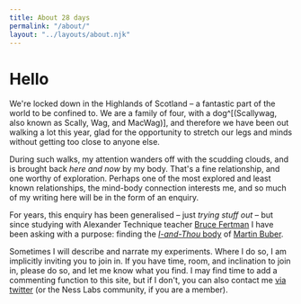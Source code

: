 ```yaml
---
title: About 28 days
permalink: "/about/"
layout: "../layouts/about.njk"
---
```


# Hello

We're locked down in the Highlands of Scotland – a fantastic part of the world to be confined to. We are a family of four, with a dog^[(Scallywag, also known as Scally, Wag, and MacWag)], and therefore we have been out walking a lot this year, glad for the opportunity to stretch our legs and minds without getting too close to anyone else.

During such walks, my attention wanders off with the scudding clouds, and is brought back _here and now_ by my body. That's a fine relationship, and one worthy of exploration. Perhaps one of the most explored and least known relationships, the mind-body connection interests me, and so much of my writing here will be in the form of an enquiry.

For years, this enquiry has been generalised – just _trying stuff out_ – but since studying with Alexander Technique teacher [Bruce Fertman](https://peacefulbodyschool.com/) I have been asking with a purpose: finding the [_I-and-Thou_ body](/notes/the-body-of-i-and-thou/) of [Martin Buber](/notes/i-and-thou/).

Sometimes I will describe and narrate my experiments. Where I do so, I am implicitly inviting you to join in. If you have time, room, and inclination to join in, please do so, and let me know what you find. I may find time to add a commenting function to this site, but if I don't, you can also contact me [via twitter](https://twitter.com/hoardinghopes) (or the Ness Labs community, if you are a member).

<!--
As a caveat to the writing on this blog, I might add that I have used some prompts that I met elsewhere – *movement meditations*, _awareness exercises_, and the ongoing ramblings of my mind. Some of that might be interesting, some of it may not make much sense or seem on-topic. [Hashtag **so be it**](https:;/twitter.com/#sobeit).
-->
